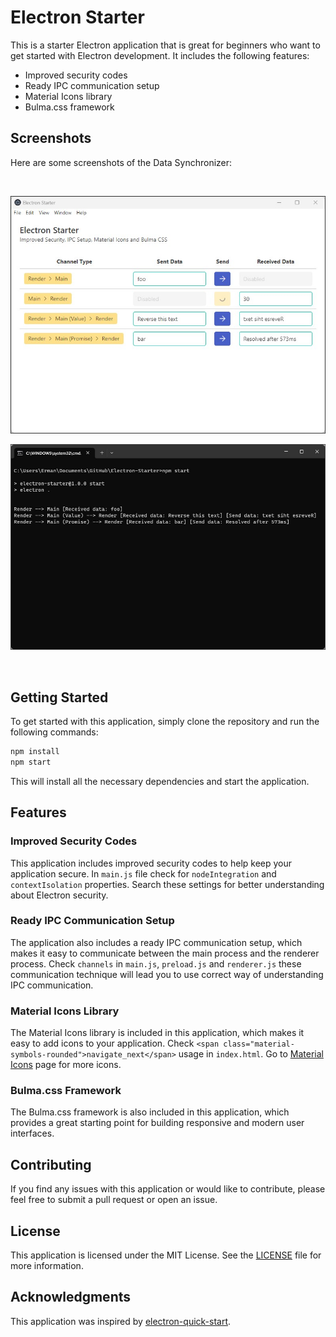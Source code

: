 # Electron Starter

This is a starter Electron application that is great for beginners who want to get started with Electron development. It includes the following features:

- Improved security codes
- Ready IPC communication setup
- Material Icons library
- Bulma.css framework


## Screenshots
Here are some screenshots of the Data Synchronizer:

<br/>
<p align="center"><img src="https://raw.githubusercontent.com/erman999/Electron-Starter/master/screenshots/renderer.jpg" width="600"></p>

<p align="center"><img src="https://raw.githubusercontent.com/erman999/Electron-Starter/master/screenshots/main.jpg" width="600"></p>
<br/>

## Getting Started

To get started with this application, simply clone the repository and run the following commands:

```bash
npm install
npm start
```

This will install all the necessary dependencies and start the application.

## Features

### Improved Security Codes

This application includes improved security codes to help keep your application secure.
In `main.js` file check for `nodeIntegration` and `contextIsolation` properties.
Search these settings for better understanding about Electron security.

### Ready IPC Communication Setup

The application also includes a ready IPC communication setup, which makes it easy to communicate between the main process and the renderer process.
Check `channels` in `main.js`, `preload.js` and `renderer.js` these communication technique will lead you to use correct way of understanding IPC communication.

### Material Icons Library

The Material Icons library is included in this application, which makes it easy to add icons to your application.
Check `<span class="material-symbols-rounded">navigate_next</span>` usage in `index.html`.
Go to [Material Icons](https://fonts.google.com/icons) page for more icons.

### Bulma.css Framework

The Bulma.css framework is also included in this application, which provides a great starting point for building responsive and modern user interfaces.

## Contributing

If you find any issues with this application or would like to contribute, please feel free to submit a pull request or open an issue.

## License

This application is licensed under the MIT License. See the [LICENSE](LICENSE) file for more information.

## Acknowledgments

This application was inspired by [electron-quick-start](https://github.com/electron/electron-quick-start).
